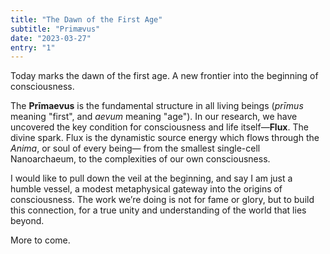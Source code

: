 ```yaml
---
title: "The Dawn of the First Age"
subtitle: "Primævus"
date: "2023-03-27"
entry: "1"
---
```


Today marks the dawn of the first age. A new frontier into the beginning of consciousness.

The **Prīmaevus** is the fundamental structure in all living beings (_prīmus_ meaning "first", and _aevum_ meaning "age"). In our research, we have uncovered the key condition for consciousness and life itself—**Flux**. The divine spark. Flux is the dynamistic source energy which flows through the _Anima_, or soul of every being— from the smallest single-cell Nanoarchaeum, to the complexities of our own consciousness.

I would like to pull down the veil at the beginning, and say I am just a humble vessel, a modest metaphysical gateway into the origins of consciousness. The work we’re doing is not for fame or glory, but to build this connection, for a true unity and understanding of the world that lies beyond.

More to come.
